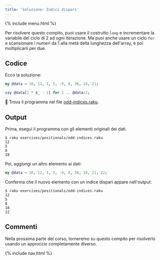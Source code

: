 ```yaml
---
title: 'Soluzione: Indici dispari'
---
```


{% include menu.html %}

Per risolvere questo compito, puoi usare il costrutto `loop` e incrementare la variabile del ciclo di 2 ad ogni iterazione. Ma puoi anche usare un ciclo `for` e scansionare i numeri da 1 alla metà della lunghezza dell'array, e poi moltiplicarli per due.

## Codice

Ecco la soluzione:

```raku
my @data = 10, 12, 1, 5, -9, 8, 36, 18, 21;

say @data[2 * $_ - 1] for 1 .. @data/2;
```

🦋 Trova il programma nel file [odd-indices.raku](https://github.com/ash/raku-course/blob/master/exercises/positionals/odd-indices.raku).

## Output

Prima, esegui il programma con gli elementi originali dei dati.

```console
$ raku exercises/positionals/odd-indices.raku
12
5
8
18
```

Poi, aggiungi un altro elemento ai dati:

```raku
my @data = 10, 12, 1, 5, -9, 8, 36, 18, 21, 22;
```

Conferma che il nuovo elemento con un indice dispari appare nell'output:

```console
$ raku exercises/positionals/odd-indices.raku
12
5
8
18
22
```

## Commenti

Nella prossima parte del corso, torneremo su questo compito per risolverlo usando un approccio completamente diverso.

{% include nav.html %}